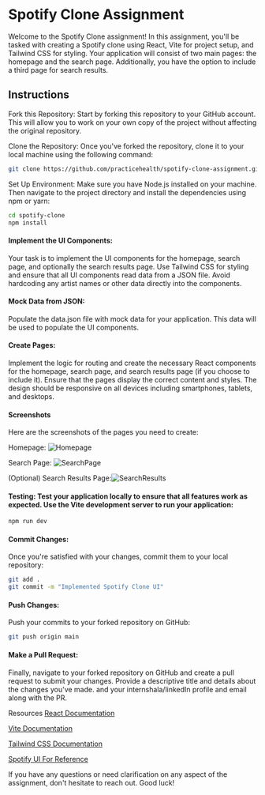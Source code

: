 # Spotify Clone Assignment
Welcome to the Spotify Clone assignment! In this assignment, you'll be tasked with creating a Spotify clone using React, Vite for project setup, and Tailwind CSS for styling. Your application will consist of two main pages: the homepage and the search page. Additionally, you have the option to include a third page for search results.

## Instructions
Fork this Repository: Start by forking this repository to your GitHub account. This will allow you to work on your own copy of the project without affecting the original repository.

Clone the Repository: Once you've forked the repository, clone it to your local machine using the following command:

```bash
git clone https://github.com/practicehealth/spotify-clone-assignment.git
```

Set Up Environment: Make sure you have Node.js installed on your machine. Then navigate to the project directory and install the dependencies using npm or yarn:

```bash
cd spotify-clone
npm install
```
<!-- ####  Project Structure: 
Familiarize yourself with the project structure. You'll find directories for components, pages, assets, and other necessary files. -->

#### Implement the UI Components: 
Your task is to implement the UI components for the homepage, search page, and optionally the search results page. Use Tailwind CSS for styling and ensure that all UI components read data from a JSON file. Avoid hardcoding any artist names or other data directly into the components.

#### Mock Data from JSON: 
Populate the data.json file with mock data for your application. This data will be used to populate the UI components.

#### Create Pages:
Implement the logic for routing and create the necessary React components for the homepage, search page, and search results page (if you choose to include it). Ensure that the pages display the correct content and styles.
The design should be responsive on all devices including smartphones, tablets, and desktops.

#### Screenshots
Here are the screenshots of the pages you need to create:

Homepage: ![Homepage](images/homepage.png)

Search Page: ![SearchPage](images/search.png)

(Optional) Search Results Page:![SearchResults](images/search-result2.png)

#### Testing: Test your application locally to ensure that all features work as expected. Use the Vite development server to run your application:

```bash
npm run dev
```
#### Commit Changes:
Once you're satisfied with your changes, commit them to your local repository:

```bash
git add .
git commit -m "Implemented Spotify Clone UI"
```

#### Push Changes: 
Push your commits to your forked repository on GitHub:

```bash
git push origin main
```
#### Make a Pull Request:
Finally, navigate to your forked repository on GitHub and create a pull request to submit your changes. Provide a descriptive title and details about the changes you've made. and your internshala/linkedIn profile and email along with the PR.

Resources
[React Documentation](https://react.dev/)

[Vite Documentation](https://vitejs.dev/guide/)

[Tailwind CSS Documentation](https://tailwindcss.com/docs)

[Spotify UI For Reference](https://open.spotify.com/)

If you have any questions or need clarification on any aspect of the assignment, don't hesitate to reach out. Good luck!